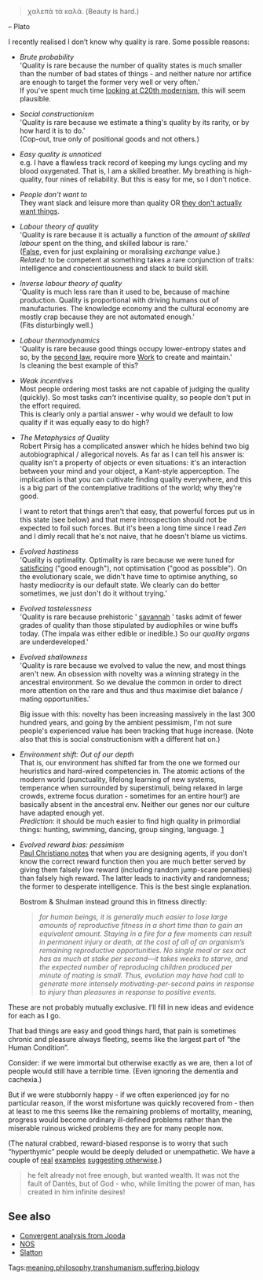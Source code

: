 > χαλεπὰ τὰ καλά. (Beauty is hard.)

– Plato

I recently realised I don’t know why quality is rare. Some possible reasons:

-   _Brute probability_  
    'Quality is rare because the number of quality states is much smaller than the number of bad states of things - and neither nature nor artifice are enough to target the former very well or very often.'  
    If you've spent much time [looking at C20th modernism](https://en.wikipedia.org/wiki/Aleatoricism), this will seem plausible.  
    
-   _Social constructionism_  
    'Quality is rare because we estimate a thing's quality by its rarity, or by how hard it is to do.'  
    (Cop-out, true only of positional goods and not others.)  
    
-   _Easy quality is unnoticed_  
    e.g. I have a flawless track record of keeping my lungs cycling and my blood oxygenated. That is, I am a skilled breather. My breathing is high-quality, four nines of reliability. But this is easy for me, so I don't notice.
-   _People don't want to_  
    They want slack and leisure more than quality OR [they don't actually want things](https://www.astralcodexten.com/p/book-review-sadly-porn).
-   _Labour theory of quality_  
    'Quality is rare because it is actually a function of the _amount of skilled labour_ spent on the thing, and skilled labour is rare.'  
    ([False](https://en.wikipedia.org/wiki/Criticisms_of_the_labour_theory_of_value), even for just explaining or moralising _exchange_ value.)  
    _Related_: to be competent at something takes a rare conjunction of traits: intelligence and conscientiousness and slack to build skill.  
    
-   _Inverse labour theory of quality_  
    'Quality is much less rare than it used to be, because of machine production. Quality is proportional with driving humans out of manufacturies. The knowledge economy and the cultural economy are mostly crap because they are not automated enough.'  
    (Fits disturbingly well.)  
    
-   _Labour thermodynamics_  
    'Quality is rare because good things occupy lower-entropy states and so, by the [second law](http://en.wikipedia.org/wiki/Entropy#Second_law_of_thermodynamics), require more [Work](http://en.wikipedia.org/wiki/Work_\(thermodynamics\)) to create and maintain.'  
    Is cleaning the best example of this?  
    
-   _Weak incentives_  
    Most people ordering most tasks are not capable of judging the quality (quickly). So most tasks _can't_ incentivise quality, so people don't put in the effort required.  
    This is clearly only a partial answer - why would we default to low quality if it was equally easy to do high?  
    
-   _The Metaphysics of Quality_  
    Robert Pirsig has a complicated answer which he hides behind two big autobiographical / allegorical novels. As far as I can tell his answer is: quality isn't a property of objects or even situations: it's an interaction between your mind and your object, a Kant-style apperception. The implication is that you can cultivate finding quality everywhere, and this is a big part of the contemplative traditions of the world; why they're good.
    
    I want to retort that things aren't that easy, that powerful forces put us in this state (see below) and that mere introspection should not be expected to foil such forces. But it's been a long time since I read _Zen_ and I dimly recall that he's not naive, that he doesn't blame us victims.
    
-   _Evolved hastiness_  
    'Quality is optimality. Optimality is rare because we were tuned for [satisficing](http://en.wikipedia.org/wiki/Satisficing) ("good enough"), not optimisation ("good as possible"). On the evolutionary scale, we didn't have time to optimise anything, so hasty mediocrity is our default state. We clearly can do better sometimes, we just don't do it without trying.'  
    
-   _Evolved tastelessness_  
    'Quality is rare because prehistoric ' [savannah](http://www.anth.ucsb.edu/projects/human/epfaq/eea.html) ' tasks admit of fewer grades of quality than those stipulated by audiophiles or wine buffs today. (The impala was either edible or inedible.) So our _quality organs_ are underdeveloped.'  
    
-   _Evolved shallowness_  
    'Quality is rare because we evolved to value the new, and most things aren't new. An obsession with novelty was a winning strategy in the ancestral environment. So we devalue the common in order to direct more attention on the rare and thus and thus maximise diet balance / mating opportunities.'
    
    Big issue with this: novelty has been increasing massively in the last 300 hundred years, and going by the ambient pessimism, I'm not sure people's experienced value has been tracking that huge increase. (Note also that this is social constructionism with a different hat on.)
    
-   _Environment shift: Out of our depth_  
    That is, our environment has shifted far from the one we formed our heuristics and hard-wired competencies in. The atomic actions of the modern world (punctuality, lifelong learning of new systems, temperance when surrounded by superstimuli, being relaxed in large crowds, extreme focus duration - sometimes for an entire hour!) are basically absent in the ancestral env. Neither our genes nor our culture have adapted enough yet.  
    _Prediction_: it should be much easier to find high quality in primordial things: hunting, swimming, dancing, group singing, language. [1](#fn:1)  
    
-   _Evolved reward bias: pessimism_  
    [Paul Christiano notes](https://sideways-view.com/2020/01/26/hedonic-asymmetries/) that when you are designing agents, if you don't know the correct reward function then you are much better served by giving them falsely low reward (including random jump-scare penalties) than falsely high reward. The latter leads to inactivity and randomness; the former to desperate intelligence. This is the best single explanation.
    
    Bostrom & Shulman instead ground this in fitness directly:
    
    > _for human beings, it is generally much easier to lose large amounts of reproductive fitness in a short time than to gain an equivalent amount. Staying in a fire for a few moments can result in permanent injury or death, at the cost of all of an organism’s remaining reproductive opportunities. No single meal or sex act has as much at stake per second—it takes weeks to starve, and the expected number of reproducing children produced per minute of mating is small. Thus, evolution may have had call to generate more intensely motivating-per-second pains in response to injury than pleasures in response to positive events._
    
      
    

These are not probably mutually exclusive. I’ll fill in new ideas and evidence for each as I go.

That bad things are easy and good things hard, that pain is sometimes chronic and pleasure always fleeting, seems like the largest part of “the Human Condition”.

Consider: if we were immortal but otherwise exactly as we are, then a lot of people would still have a terrible time. (Even ignoring the dementia and cachexia.)

But if we were stubbornly happy - if we often experienced joy for no particular reason, if the worst misfortune was quickly recovered from - then at least to me this seems like the remaining problems of mortality, meaning, progress would become ordinary ill-defined problems rather than the miserable ruinous wicked problems they are for many people now.

(The natural crabbed, reward-biased response is to worry that such “hyperthymic” people would be deeply deluded or unempathetic. We have a couple of [real](https://www.youtube.com/watch?v=YTu28qn2xcg) [examples](https://www.newyorker.com/magazine/2020/01/13/a-world-without-pain?verso=true) [suggesting otherwise](https://en.wikipedia.org/wiki/Hyperthymic_temperament).)

> he felt already not free enough, but wanted wealth. It was not the fault of Dantès, but of God - who, while limiting the power of man, has created in him infinite desires!

## See also

-   [Convergent analysis from Jooda](https://bewrong.substack.com/p/more-good-things)
-   [NOS](https://www.jstor.org/stable/45217248)
-   [Slatton](https://grantslatton.com/nobody-cares)

Tags:[meaning,](https://www.gleech.org/tags#meaning)[philosophy,](https://www.gleech.org/tags#philosophy)[transhumanism,](https://www.gleech.org/tags#transhumanism)[suffering,](https://www.gleech.org/tags#suffering)[biology](https://www.gleech.org/tags#biology)